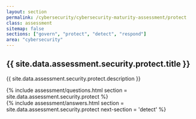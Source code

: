 ```yaml
---
layout: section
permalink: /cybersecurity/cybersecurity-maturity-assessment/protect
class: assessment
sitemap: false
sections: ["govern", "protect", "detect", "respond"]
area: "cybersecurity"
---
```


<div class="card-body pb-0 pt-5 bg-blue-100 px-4 px-sm-5">
  <h2 class="card-title fw-semibold pb-2">{{ site.data.assessment.security.protect.title }}</h2>
  <p class="card-text pb-4">{{ site.data.assessment.security.protect.description }}</p>
  {% include assessment/questions.html section = site.data.assessment.security.protect %}
</div>
<div class="card-body pt-0 px-4 px-sm-5 pb-5">
  {% include assessment/answers.html section = site.data.assessment.security.protect next-section = 'detect' %}
</div>